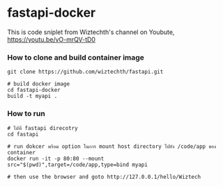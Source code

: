 # fastapi-docker

This is code sniplet from Wiztechth's channel on Youbute, https://youtu.be/vO-mrQV-tD0

### How to clone and build container image
```Shell
git clone https://github.com/wiztechth/fastapi.git

# build docker image
cd fastapi-docker
build -t myapi .
```

### How to run
```Shell
# ไปที่ fastapi direcotry
cd fastapi

# run dokcer พร้อม option ในการ mount host directory ไปยัง /code/app ของ container
docker run -it -p 80:80 --mount src="$(pwd)",target=/code/app,type=bind myapi

# then use the browser and goto http://127.0.0.1/hello/Wiztech
```
